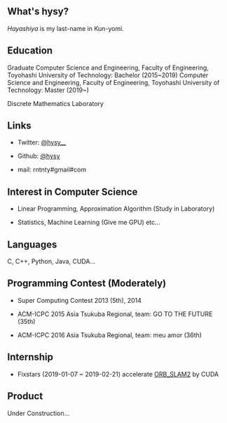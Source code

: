 ## What's hysy?
*Hayashiya* is my last-name in Kun-yomi.

## Education
Graduate Computer Science and Engineering, Faculty of Engineering, Toyohashi University of Technology: Bachelor (2015~2019)
Computer Science and Engineering, Faculty of Engineering, Toyohashi University of Technology: Master (2019~)

Discrete Mathematics Laboratory

## Links
- Twitter: [@hysy__](https://mobile.twitter.com/hysy__)

- Github: [@hysy](https://github.com/hysy)

- mail: rntnty#gmail#com

## Interest in Computer Science
- Linear Programming, Approximation Algorithm (Study in Laboratory)

- Statistics, Machine Learning (Give me GPU) etc...

## Languages
C, C++, Python, Java, CUDA...

## Programming Contest (Moderately)
- Super Computing Contest 2013 (5th), 2014

- ACM-ICPC 2015 Asia Tsukuba Regional, team: GO TO THE FUTURE (35th)

- ACM-ICPC 2016 Asia Tsukuba Regional, team: meu amor (36th)

## Internship
- Fixstars (2019-01-07 ~ 2019-02-21)
accelerate [ORB_SLAM2](https://github.com/raulmur/ORB_SLAM) by CUDA

## Product
Under Construction...


